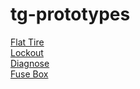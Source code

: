 # tg-prototypes

[Flat Tire](https://orcunas.github.io/tg-prototypes/flat-tire.html)
<br>
[Lockout](https://orcunas.github.io/tg-prototypes/lockout.html)
<br>
[Diagnose](https://orcunas.github.io/tg-prototypes/diagnose.html)
<br>
[Fuse Box](https://orcunas.github.io/tg-prototypes/fuse-box.html)
